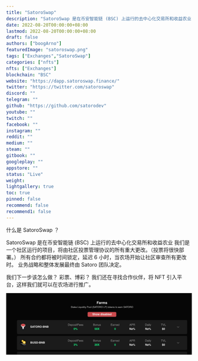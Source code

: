 ```yaml
---
title: "SatoroSwap"
description: "SatoroSwap 是在币安智能链 (BSC) 上运行的去中心化交易所和收益农业."
date: 2022-08-20T00:00:00+08:00
lastmod: 2022-08-20T00:00:00+08:00
draft: false
authors: ["boogArno"]
featuredImage: "satoroswap.png"
tags: ["Exchanges","SatoroSwap"]
categories: ["nfts"]
nfts: ["Exchanges"]
blockchain: "BSC"
website: "https://dapp.satoroswap.finance/"
twitter: "https://twitter.com/satoroswap"
discord: ""
telegram: ""
github: "https://github.com/satorodev"
youtube: ""
twitch: ""
facebook: ""
instagram: ""
reddit: ""
medium: ""
steam: ""
gitbook: ""
googleplay: ""
appstore: ""
status: "Live"
weight: 
lightgallery: true
toc: true
pinned: false
recommend: false
recommend1: false
---
```

什么是 SatoroSwap ？

SatoroSwap 是在币安智能链 (BSC) 上运行的去中心化交易所和收益农业
我们是一个社区运行的项目，将由社区投票管理协议的所有重大更改。（投票将很快部署。）
所有合约都将被时间锁定，延迟 6 小时，当农场开始让社区审查所有更改时。
业务战略和整体发展最终由 Satoro 团队决定。

我们下一步该怎么做？ 彩票、博彩？
我们还在寻找合作伙伴，将 NFT 引入平台，这样我们就可以在农场进行推广。

![1500x500](1500x500.jpg)